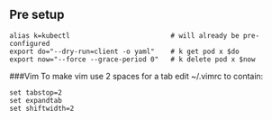 
## Pre setup

    alias k=kubectl                         # will already be pre-configured
    export do="--dry-run=client -o yaml"    # k get pod x $do
    export now="--force --grace-period 0"   # k delete pod x $now

###Vim
To make vim use 2 spaces for a tab edit ~/.vimrc to contain:

    set tabstop=2
    set expandtab
    set shiftwidth=2
